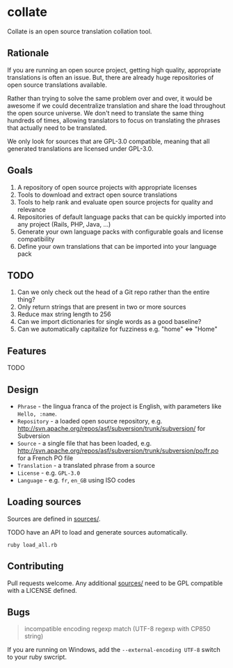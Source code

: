 collate
=======

Collate is an open source translation collation tool.

## Rationale

If you are running an open source project, getting high quality, appropriate translations
is often an issue. But, there are already huge repositories of open source translations
available.

Rather than trying to solve the same problem over and over, it would be awesome if we
could decentralize translation and share the load throughout the open source universe.
We don't need to translate the same thing hundreds of times, allowing translators
to focus on translating the phrases that actually need to be translated.

We only look for sources that are GPL-3.0 compatible, meaning that all generated
translations are licensed under GPL-3.0.

## Goals

1. A repository of open source projects with appropriate licenses
2. Tools to download and extract open source translations
3. Tools to help rank and evaluate open source projects for quality and relevance
4. Repositories of default language packs that can be quickly imported into any project (Rails, PHP, Java, ...)
5. Generate your own language packs with configurable goals and license compatibility
6. Define your own translations that can be imported into your language pack

## TODO

1. Can we only check out the head of a Git repo rather than the entire thing?
1. Only return strings that are present in two or more sources
1. Reduce max string length to 256
1. Can we import dictionaries for single words as a good baseline?
1. Can we automatically capitalize for fuzziness e.g. "home" <=> "Home"

## Features

TODO

## Design

* `Phrase` - the lingua franca of the project is English, with parameters like `Hello, :name`.
* `Repository` - a loaded open source repository, e.g. http://svn.apache.org/repos/asf/subversion/trunk/subversion/ for Subversion
* `Source` - a single file that has been loaded, e.g. http://svn.apache.org/repos/asf/subversion/trunk/subversion/po/fr.po for a French PO file
* `Translation` - a translated phrase from a source
* `License` - e.g. `GPL-3.0`
* `Language` - e.g. `fr`, `en_GB` using ISO codes

## Loading sources

Sources are defined in [sources/](sources/).

TODO have an API to load and generate sources automatically.

```
ruby load_all.rb
```

## Contributing

Pull requests welcome. Any additional [sources/](sources/) need to be GPL compatible with a LICENSE defined.

## Bugs

> incompatible encoding regexp match (UTF-8 regexp with CP850 string)

If you are running on Windows, add the `--external-encoding UTF-8` switch to your ruby swcript.
